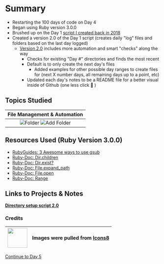 # Summary

- Restarting the 100 days of code on Day 4
- Began using Ruby version 3.0.0
- Brushed up on the Day 1 [script I created back in 2018](../Day%201/day_1.rb)
- Created a version 2.0 of the Day 1 script (creates daily "log" files and folders based on the last day logged)
  - [Version 2.0](./day_4.rb) includes more automation and smart "checks" along the way
    - Checks for existing "Day #" directories and finds the most recent
    - Default is to only create the next day's files
      - Added examples for other possible day ranges to create files for (next X number days, all remaining days up to a point, etc)
    - Updated each day's notes to be a README file for a better visual inside of Github (one less click 👏 )

## Topics Studied

|                                                       File Management & Automation                                                       |
| :--------------------------------------------------------------------------------------------------------------------------------------: |
| ![Folder](https://img.icons8.com/dusk/64/000000/folder-invoices.png) ![Add Folder](https://img.icons8.com/dusk/64/000000/add-folder.png) |

## Resources Used (Ruby Version 3.0.0)

- [RubyGuides: 3 Awesome ways to use gsub](https://www.rubyguides.com/2019/07/ruby-gsub-method/)
- [Ruby-Doc: Dir.children](https://ruby-doc.org/core-3.0.0/Dir.html#method-c-children)
- [Ruby-Doc: Dir.exist?](https://ruby-doc.org/core-3.0.0/Dir.html#method-c-exist-3F)
- [Ruby-Doc: File.expand_path](https://ruby-doc.org/core-3.0.0/File.html#method-c-expand_path)
- [Ruby-Doc: File.open](https://ruby-doc.org/core-3.0.0/File.html#method-c-open)
- [Ruby-Doc: Range](https://ruby-doc.org/core-3.0.0/Range.html)

## Links to Projects & Notes

[**Directory setup script 2.0**](./day_4.rb)

### Credits

| <img src="https://upload.wikimedia.org/wikipedia/commons/7/78/Icons8_logo.jpg" width="64px"> | <p>Images were pulled from [Icons8](https://icons8.com/icons)</p> |
| -------------------------------------------------------------------------------------------- | ----------------------------------------------------------------- |

[Continue to Day 5](../Day%205/README.md)
